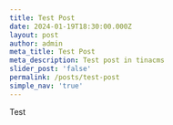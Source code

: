 ```yaml
---
title: Test Post
date: 2024-01-19T18:30:00.000Z
layout: post
author: admin
meta_title: Test Post
meta_description: Test post in tinacms
slider_post: 'false'
permalink: /posts/test-post
simple_nav: 'true'
---
```


Test
